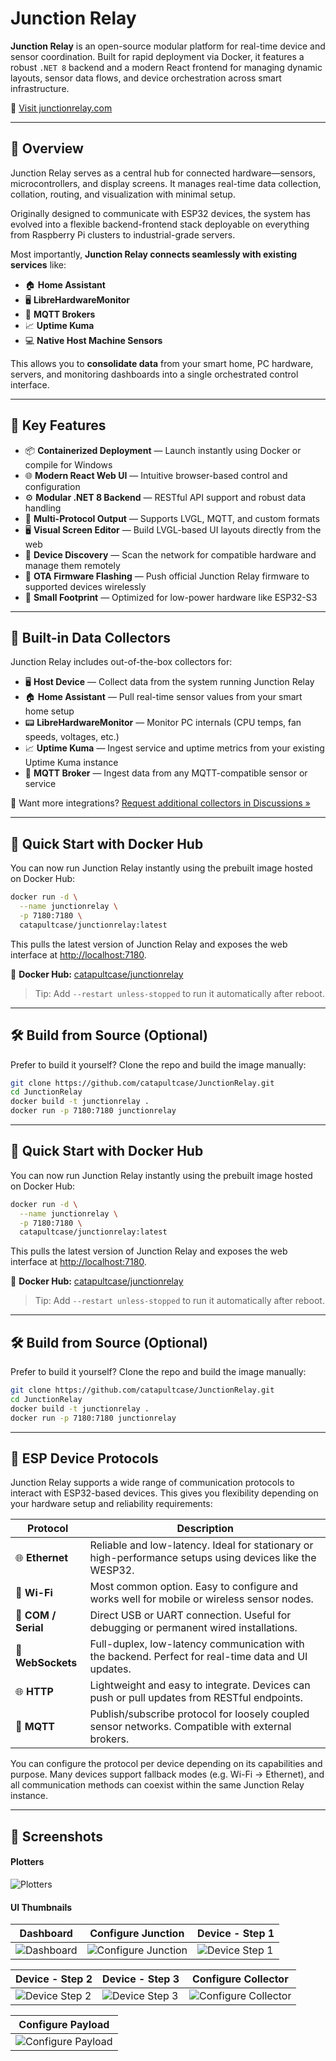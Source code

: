 
# Junction Relay

**Junction Relay** is an open-source modular platform for real-time device and sensor coordination. Built for rapid deployment via Docker, it features a robust `.NET 8` backend and a modern React frontend for managing dynamic layouts, sensor data flows, and device orchestration across smart infrastructure.

🔗 [Visit junctionrelay.com](https://junctionrelay.com)

---

## 🚦 Overview

Junction Relay serves as a central hub for connected hardware—sensors, microcontrollers, and display screens. It manages real-time data collection, collation, routing, and visualization with minimal setup.

Originally designed to communicate with ESP32 devices, the system has evolved into a flexible backend-frontend stack deployable on everything from Raspberry Pi clusters to industrial-grade servers.

Most importantly, **Junction Relay connects seamlessly with existing services** like:

- 🏠 **Home Assistant**
- 🖥️ **LibreHardwareMonitor**
- 📡 **MQTT Brokers**
- 📈 **Uptime Kuma**
- 💻 **Native Host Machine Sensors**

This allows you to **consolidate data** from your smart home, PC hardware, servers, and monitoring dashboards into a single orchestrated control interface.

---

## 🧩 Key Features

- 📦 **Containerized Deployment** — Launch instantly using Docker or compile for Windows
- 🌐 **Modern React Web UI** — Intuitive browser-based control and configuration
- ⚙️ **Modular .NET 8 Backend** — RESTful API support and robust data handling
- 🔄 **Multi-Protocol Output** — Supports LVGL, MQTT, and custom formats
- 🖥️ **Visual Screen Editor** — Build LVGL-based UI layouts directly from the web
- 🔌 **Device Discovery** — Scan the network for compatible hardware and manage them remotely
- 🚀 **OTA Firmware Flashing** — Push official Junction Relay firmware to supported devices wirelessly
- 🔋 **Small Footprint** — Optimized for low-power hardware like ESP32-S3

---

## 📡 Built-in Data Collectors

Junction Relay includes out-of-the-box collectors for:

- 🖥️ **Host Device** — Collect data from the system running Junction Relay
- 🏠 **Home Assistant** — Pull real-time sensor values from your smart home setup
- 📟 **LibreHardwareMonitor** — Monitor PC internals (CPU temps, fan speeds, voltages, etc.)
- 📈 **Uptime Kuma** — Ingest service and uptime metrics from your existing Uptime Kuma instance
- 📡 **MQTT Broker** — Ingest data from any MQTT-compatible sensor or service

💬 Want more integrations? [Request additional collectors in Discussions »](https://github.com/catapultcase/JunctionRelay/discussions)

---



## 🚀 Quick Start with Docker Hub

You can now run Junction Relay instantly using the prebuilt image hosted on Docker Hub:

```bash
docker run -d \
  --name junctionrelay \
  -p 7180:7180 \
  catapultcase/junctionrelay:latest
```

This pulls the latest version of Junction Relay and exposes the web interface at [http://localhost:7180](http://localhost:7180).

🔗 **Docker Hub:** [catapultcase/junctionrelay](https://hub.docker.com/repository/docker/catapultcase/junctionrelay)

> Tip: Add `--restart unless-stopped` to run it automatically after reboot.

---

## 🛠️ Build from Source (Optional)

Prefer to build it yourself? Clone the repo and build the image manually:

```bash
git clone https://github.com/catapultcase/JunctionRelay.git
cd JunctionRelay
docker build -t junctionrelay .
docker run -p 7180:7180 junctionrelay
```

---

## 🚀 Quick Start with Docker Hub

You can now run Junction Relay instantly using the prebuilt image hosted on Docker Hub:

```bash
docker run -d \
  --name junctionrelay \
  -p 7180:7180 \
  catapultcase/junctionrelay:latest
```

This pulls the latest version of Junction Relay and exposes the web interface at [http://localhost:7180](http://localhost:7180).

🔗 **Docker Hub:** [catapultcase/junctionrelay](https://hub.docker.com/repository/docker/catapultcase/junctionrelay)

> Tip: Add `--restart unless-stopped` to run it automatically after reboot.

---

## 🛠️ Build from Source (Optional)

Prefer to build it yourself? Clone the repo and build the image manually:

```bash
git clone https://github.com/catapultcase/JunctionRelay.git
cd JunctionRelay
docker build -t junctionrelay .
docker run -p 7180:7180 junctionrelay
```

---

## 🔌 ESP Device Protocols

Junction Relay supports a wide range of communication protocols to interact with ESP32-based devices. This gives you flexibility depending on your hardware setup and reliability requirements:

| Protocol     | Description                                                                 |
|--------------|-----------------------------------------------------------------------------|
| 🌐 **Ethernet**   | Reliable and low-latency. Ideal for stationary or high-performance setups using devices like the WESP32. |
| 📶 **Wi-Fi**      | Most common option. Easy to configure and works well for mobile or wireless sensor nodes. |
| 🔌 **COM / Serial** | Direct USB or UART connection. Useful for debugging or permanent wired installations. |
| 🔄 **WebSockets** | Full-duplex, low-latency communication with the backend. Perfect for real-time data and UI updates. |
| 🌐 **HTTP**       | Lightweight and easy to integrate. Devices can push or pull updates from RESTful endpoints. |
| 📡 **MQTT**       | Publish/subscribe protocol for loosely coupled sensor networks. Compatible with external brokers. |

You can configure the protocol per device depending on its capabilities and purpose. Many devices support fallback modes (e.g. Wi-Fi → Ethernet), and all communication methods can coexist within the same Junction Relay instance.

---

## 📸 Screenshots

#### Plotters
![Plotters](./assets/Plotters.jpg)

#### UI Thumbnails

| Dashboard | Configure Junction | Device - Step 1 |
|---|---|---|
| ![Dashboard](./assets/Dashboard.png) | ![Configure Junction](./assets/Configure_Junction.png) | ![Device Step 1](./assets/Configure_Device_1.png) |

| Device - Step 2 | Device - Step 3 | Configure Collector |
|---|---|---|
| ![Device Step 2](./assets/Configure_Device_2.png) | ![Device Step 3](./assets/Configure_Device_3.png) | ![Configure Collector](./assets/Configure_Collector.png) |

| Configure Payload |
|---|
| ![Configure Payload](./assets/Configure_Payload_1.png) |
